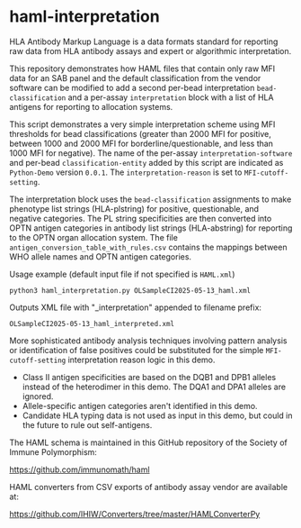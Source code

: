 # haml-interpretation

HLA Antibody Markup Language is a data formats standard for reporting raw data from HLA antibody assays and expert or algorithmic interpretation.

This repository demonstrates how HAML files that contain only raw MFI data for an SAB panel and the default classification from the vendor software can be modified to add a second per-bead interpretation `bead-classification` and a per-assay `interpretation` block with a list of HLA antigens for reporting to allocation systems.

This script demonstrates a very simple interpretation scheme using MFI thresholds for bead classifications (greater than 2000 MFI for positive, between 1000 and 2000 MFI for borderline/questionable, and less than 1000 MFI for negative). The name of the per-assay `interpretation-software` and per-bead `classification-entity` added by this script are indicated as `Python-Demo` version `0.0.1`. The `interpretation-reason` is set to `MFI-cutoff-setting`.

The interpretation block uses the `bead-classification` assignments to make phenotype list strings (HLA-plstring) for positive, questionable, and negative categories. The PL string specificities are then converted into OPTN antigen categories in antibody list strings (HLA-abstring) for reporting to the OPTN organ allocation system. The file `antigen_conversion_table_with_rules.csv` contains the mappings between WHO allele names and OPTN antigen categories.

Usage example (default input file if not specified is `HAML.xml`)

```
python3 haml_interpretation.py OLSampleCI2025-05-13_haml.xml
```

Outputs XML file with "_interpretation" appended to filename prefix:

```
OLSampleCI2025-05-13_haml_interpreted.xml
```


More sophisticated antibody analysis techniques involving pattern analysis or identification of false positives could be substituted for the simple `MFI-cutoff-setting` interpretation reason logic in this demo. 
- Class II antigen specificities are based on the DQB1 and DPB1 alleles instead of the heterodimer in this demo. The DQA1 and DPA1 alleles are ignored.
- Allele-specific antigen categories aren't identified in this demo.
- Candidate HLA typing data is not used as input in this demo, but could in the future to rule out self-antigens.

The HAML schema is maintained in this GitHub repository of the Society of Immune Polymorphism:

https://github.com/immunomath/haml

HAML converters from CSV exports of antibody assay vendor are available at:

https://github.com/IHIW/Converters/tree/master/HAMLConverterPy
